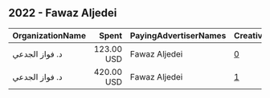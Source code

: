 ## 2022 - Fawaz Aljedei 
|OrganizationName|Spent|PayingAdvertiserNames|CreativeUrls|Impressions|Genders|AgeBrackets|CountryCodes|BillingAddresses|CandidateBallotInformation|
|:---|---:|:---|:---|---:|:---|:---|:---|:---|:---|
|د. فواز الجدعي|123.00 USD|Fawaz Aljedei|[0](https://www.snap.com/political-ads/asset/d9d287052b97709c15146632c4a97420123d6f43038c547e06449d68a960df65?mediaType=jpeg)|36,785||18+|kuwait|KW|Fawaz Aljedei|
|د. فواز الجدعي|420.00 USD|Fawaz Aljedei|[1](https://www.snap.com/political-ads/asset/695ba8070e6586584dbb552b5a78ad2ba05c8b71768c6695e988fa8db4f859b2?mediaType=jpeg)|127,434||18+|kuwait|KW|Fawaz Aljedei|
